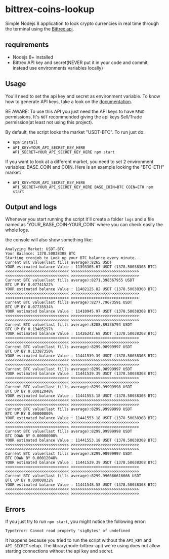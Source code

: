 # bittrex-coins-lookup

Simple Nodejs 8 application to look crypto currencies in real time through the terminal using the [Bittrex api](https://bittrex.com/home/api).

## requirements

- Nodejs 8+ installed
- Bittrex API key and secret(NEVER put it in your code and commit, instead use environments variables locally)

## Usage

You'll need to set the api key and secret as environment variable. To know how to generate API keys, take a look on the [documentation](https://bittrex.com/home/api).

BE AWARE: To use this API you just need the API keys to have `READ` permissions, It's `NOT` recommended giving the api keys Sell/Trade permission(at least not using this project).


By default, the script looks the market "USDT-BTC".
To run just do:

  - `npm install`
  - `API_KEY=YOUR_API_SECRET_KEY_HERE API_SECRET=YOUR_API_SECRET_KEY_HERE npm start`

If you want to look at a different market, you need to set 2 environment variables: BASE_COIN and COIN.
Here is an example looking the "BTC-ETH" market:

  - `API_KEY=YOUR_API_SECRET_KEY_HERE API_SECRET=YOUR_API_SECRET_KEY_HERE BASE_COIN=BTC COIN=ETH npm start`

## Output and logs

Whenever you start running the script it'll create a folder `logs` and a file named as 'YOUR_BASE_COIN-YOUR_COIN' where you can check easily the whole logs.

the console will also show something like:

```
Analyzing Market: USDT-BTC
Your Balance: 1378.50038308 BTC
Starting cronjob to Look up your BTC balance every minute...
Current BTC value(last fills average):8265 USDT
YOUR estimated balance Value : 11393305.67 USDT (1378.50038308 BTC)
<<<<<<<<<<<<<<<<<<<<<<<<<<<< >>>>>>>>>>>>>>>>>>>>>>>>>>>>>>
<<<<<<<<<<<<<<<<<<<<<<<<<<<< >>>>>>>>>>>>>>>>>>>>>>>>>>>>>>
Current BTC value(last fills average):8271.398367955 USDT
BTC UP BY 0.07741522%
YOUR estimated balance Value : 11402125.82 USDT (1378.50038308 BTC)
<<<<<<<<<<<<<<<<<<<<<<<<<<<< >>>>>>>>>>>>>>>>>>>>>>>>>>>>>>
<<<<<<<<<<<<<<<<<<<<<<<<<<<< >>>>>>>>>>>>>>>>>>>>>>>>>>>>>>
Current BTC value(last fills average):8277.79673591 USDT
BTC UP BY 0.07735534%
YOUR estimated balance Value : 11410945.97 USDT (1378.50038308 BTC)
<<<<<<<<<<<<<<<<<<<<<<<<<<<< >>>>>>>>>>>>>>>>>>>>>>>>>>>>>>
<<<<<<<<<<<<<<<<<<<<<<<<<<<< >>>>>>>>>>>>>>>>>>>>>>>>>>>>>>
Current BTC value(last fills average):8288.89336794 USDT
BTC UP BY 0.13405297%
YOUR estimated balance Value : 11426242.68 USDT (1378.50038308 BTC)
<<<<<<<<<<<<<<<<<<<<<<<<<<<< >>>>>>>>>>>>>>>>>>>>>>>>>>>>>>
<<<<<<<<<<<<<<<<<<<<<<<<<<<< >>>>>>>>>>>>>>>>>>>>>>>>>>>>>>
Current BTC value(last fills average):8299.98999997 USDT
BTC UP BY 0.13387350%
YOUR estimated balance Value : 11441539.39 USDT (1378.50038308 BTC)
<<<<<<<<<<<<<<<<<<<<<<<<<<<< >>>>>>>>>>>>>>>>>>>>>>>>>>>>>>
<<<<<<<<<<<<<<<<<<<<<<<<<<<< >>>>>>>>>>>>>>>>>>>>>>>>>>>>>>
Current BTC value(last fills average):8299.98999997 USDT
YOUR estimated balance Value : 11441539.39 USDT (1378.50038308 BTC)
<<<<<<<<<<<<<<<<<<<<<<<<<<<< >>>>>>>>>>>>>>>>>>>>>>>>>>>>>>
<<<<<<<<<<<<<<<<<<<<<<<<<<<< >>>>>>>>>>>>>>>>>>>>>>>>>>>>>>
Current BTC value(last fills average):8299.99999998 USDT
BTC UP BY 0.00012048%
YOUR estimated balance Value : 11441553.18 USDT (1378.50038308 BTC)
<<<<<<<<<<<<<<<<<<<<<<<<<<<< >>>>>>>>>>>>>>>>>>>>>>>>>>>>>>
<<<<<<<<<<<<<<<<<<<<<<<<<<<< >>>>>>>>>>>>>>>>>>>>>>>>>>>>>>
Current BTC value(last fills average):8299.99999999 USDT
BTC UP BY 0.00000000%
YOUR estimated balance Value : 11441553.18 USDT (1378.50038308 BTC)
<<<<<<<<<<<<<<<<<<<<<<<<<<<< >>>>>>>>>>>>>>>>>>>>>>>>>>>>>>
<<<<<<<<<<<<<<<<<<<<<<<<<<<< >>>>>>>>>>>>>>>>>>>>>>>>>>>>>>
Current BTC value(last fills average):8299.99999998 USDT
BTC DOWN BY 0.00000000%
YOUR estimated balance Value : 11441553.18 USDT (1378.50038308 BTC)
<<<<<<<<<<<<<<<<<<<<<<<<<<<< >>>>>>>>>>>>>>>>>>>>>>>>>>>>>>
<<<<<<<<<<<<<<<<<<<<<<<<<<<< >>>>>>>>>>>>>>>>>>>>>>>>>>>>>>
Current BTC value(last fills average):8299.98999997 USDT
BTC DOWN BY 0.00012048%
YOUR estimated balance Value : 11441539.39 USDT (1378.50038308 BTC)
<<<<<<<<<<<<<<<<<<<<<<<<<<<< >>>>>>>>>>>>>>>>>>>>>>>>>>>>>>
<<<<<<<<<<<<<<<<<<<<<<<<<<<< >>>>>>>>>>>>>>>>>>>>>>>>>>>>>>
Current BTC value(last fills average):8299.996666616666 USDT
BTC UP BY 0.00008032%
YOUR estimated balance Value : 11441548.58 USDT (1378.50038308 BTC)
<<<<<<<<<<<<<<<<<<<<<<<<<<<< >>>>>>>>>>>>>>>>>>>>>>>>>>>>>>
<<<<<<<<<<<<<<<<<<<<<<<<<<<< >>>>>>>>>>>>>>>>>>>>>>>>>>>>>>

```

## Errors

If you just try to run `npm start`, you might notice the following error:

```
TypeError: Cannot read property 'sigBytes' of undefined

```

It happens because you tried to run the script without the `API_KEY` and `API_SECRET` setup. The library(node-bittrex-api) we're using does not allow starting connections without the api key and secret.

